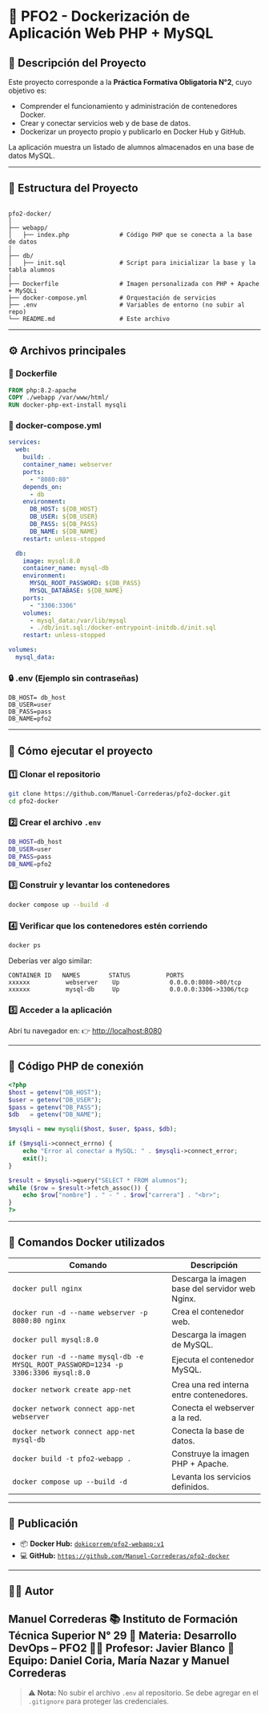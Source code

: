 # 🐳 PFO2 - Dockerización de Aplicación Web PHP + MySQL

## 📘 Descripción del Proyecto
Este proyecto corresponde a la **Práctica Formativa Obligatoria N°2**, cuyo objetivo es:
- Comprender el funcionamiento y administración de contenedores Docker.
- Crear y conectar servicios web y de base de datos.
- Dockerizar un proyecto propio y publicarlo en Docker Hub y GitHub.

La aplicación muestra un listado de alumnos almacenados en una base de datos MySQL.

---

## 🧱 Estructura del Proyecto

```

pfo2-docker/
│
├── webapp/
│   ├── index.php              # Código PHP que se conecta a la base de datos
│
├── db/
│   ├── init.sql               # Script para inicializar la base y la tabla alumnos
│
├── Dockerfile                 # Imagen personalizada con PHP + Apache + MySQLi
├── docker-compose.yml         # Orquestación de servicios
├── .env                       # Variables de entorno (no subir al repo)
└── README.md                  # Este archivo

````

---

## ⚙️ Archivos principales

### 🐘 Dockerfile
```dockerfile
FROM php:8.2-apache
COPY ./webapp /var/www/html/
RUN docker-php-ext-install mysqli
````

### 🧩 docker-compose.yml

```yaml
services:
  web:
    build: .
    container_name: webserver
    ports:
      - "8080:80"
    depends_on:
      - db
    environment:
      DB_HOST: ${DB_HOST}
      DB_USER: ${DB_USER}
      DB_PASS: ${DB_PASS}
      DB_NAME: ${DB_NAME}
    restart: unless-stopped

  db:
    image: mysql:8.0
    container_name: mysql-db
    environment:
      MYSQL_ROOT_PASSWORD: ${DB_PASS}
      MYSQL_DATABASE: ${DB_NAME}
    ports:
      - "3306:3306"
    volumes:
      - mysql_data:/var/lib/mysql
      - ./db/init.sql:/docker-entrypoint-initdb.d/init.sql
    restart: unless-stopped

volumes:
  mysql_data:
```

### 🔒 .env (Ejemplo sin contraseñas)

```
DB_HOST= db_host
DB_USER=user
DB_PASS=pass
DB_NAME=pfo2
```

---

## 🚀 Cómo ejecutar el proyecto

### 1️⃣ Clonar el repositorio

```bash
git clone https://github.com/Manuel-Correderas/pfo2-docker.git
cd pfo2-docker
```

### 2️⃣ Crear el archivo `.env`

```bash
DB_HOST=db_host
DB_USER=user
DB_PASS=pass
DB_NAME=pfo2
```

### 3️⃣ Construir y levantar los contenedores

```bash
docker compose up --build -d
```

### 4️⃣ Verificar que los contenedores estén corriendo

```bash
docker ps
```

Deberías ver algo similar:

```
CONTAINER ID   NAMES        STATUS          PORTS
xxxxxx          webserver    Up              0.0.0.0:8080->80/tcp
xxxxxx          mysql-db     Up              0.0.0.0:3306->3306/tcp
```

### 5️⃣ Acceder a la aplicación

Abrí tu navegador en:
👉 [http://localhost:8080](http://localhost:8080)

---

## 🧠 Código PHP de conexión

```php
<?php
$host = getenv("DB_HOST");
$user = getenv("DB_USER");
$pass = getenv("DB_PASS");
$db   = getenv("DB_NAME");

$mysqli = new mysqli($host, $user, $pass, $db);

if ($mysqli->connect_errno) {
    echo "Error al conectar a MySQL: " . $mysqli->connect_error;
    exit();
}

$result = $mysqli->query("SELECT * FROM alumnos");
while ($row = $result->fetch_assoc()) {
    echo $row["nombre"] . " - " . $row["carrera"] . "<br>";
}
?>
```

---

## 🧩 Comandos Docker utilizados

| Comando                                                                            | Descripción                                     |
| ---------------------------------------------------------------------------------- | ----------------------------------------------- |
| `docker pull nginx`                                                                | Descarga la imagen base del servidor web Nginx. |
| `docker run -d --name webserver -p 8080:80 nginx`                                  | Crea el contenedor web.                         |
| `docker pull mysql:8.0`                                                            | Descarga la imagen de MySQL.                    |
| `docker run -d --name mysql-db -e MYSQL_ROOT_PASSWORD=1234 -p 3306:3306 mysql:8.0` | Ejecuta el contenedor MySQL.                    |
| `docker network create app-net`                                                    | Crea una red interna entre contenedores.        |
| `docker network connect app-net webserver`                                         | Conecta el webserver a la red.                  |
| `docker network connect app-net mysql-db`                                          | Conecta la base de datos.                       |
| `docker build -t pfo2-webapp .`                                                    | Construye la imagen PHP + Apache.               |
| `docker compose up --build -d`                                                     | Levanta los servicios definidos.                |

---

## 🐙 Publicación

* 📦 **Docker Hub:** [`dokicorrem/pfo2-webapp:v1`](https://hub.docker.com/r/dokicorrem/pfo2-webapp)
* 💻 **GitHub:** [`https://github.com/Manuel-Correderas/pfo2-docker`](https://github.com/Manuel-Correderas/pfo2-docker)

---

## 👨‍💻 Autor

**Manuel Correderas**
📚 Instituto de Formación Técnica Superior N° 29
📘  Materia: Desarrollo DevOps – PFO2
👨‍🏫 Profesor: Javier Blanco
👥 Equipo: Daniel Coria, María Nazar y Manuel Correderas
---

> ⚠️ **Nota:** No subir el archivo `.env` al repositorio.
> Se debe agregar en el `.gitignore` para proteger las credenciales.


